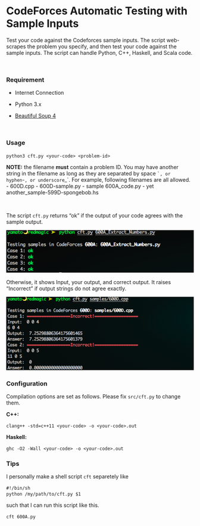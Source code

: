CodeForces Automatic Testing with Sample Inputs
===============================================

Test your code against the Codeforces sample inputs. The script web-scrapes the
problem you specify, and then test your code against the sample inputs.  The
script can handle Python, C++, Haskell, and Scala code.

 

### Requirement

-   Internet Connection

-   Python 3.x

-   [Beautiful Soup 4](<http://www.crummy.com/software/BeautifulSoup/>)

 

### Usage

~~~~~~~~~~~~~~~~~~~~~~~~~~~~~~~~~~~~~~~~~~~~~~~~~~~~~~~~~~~~~~~~~~~~~~~~~~~~~~~~
python3 cft.py <your-code> <problem-id>
~~~~~~~~~~~~~~~~~~~~~~~~~~~~~~~~~~~~~~~~~~~~~~~~~~~~~~~~~~~~~~~~~~~~~~~~~~~~~~~~

**NOTE:** the filename **must** contain a problem ID. You may have another
string in the filename as long as they are separated by space `` `, or hyphen
``-`, or underscore`\_\`. For example, following filenames are all allowed. -
600D.cpp - 600D-sample.py - sample 600A\_code.py - yet
another\_sample-599D-spongebob.hs

 

The script `cft.py` returns “ok” if the output of your code agrees with the
sample output.

![](<screenshots/py_600a.png>)

Otherwise, it shows Input, your output, and correct output. It raises
“Incorrect” if output strings do not agree exactly.

![](<screenshots/cpp_600d.png>)

### Configuration

Compilation options are set as follows. Please fix `src/cft.py` to change them.

**C++:**

~~~~~~~~~~~~~~~~~~~~~~~~~~~~~~~~~~~~~~~~~~~~~~~~~~~~~~~~~~~~~~~~~~~~~~~~~~~~~~~~
clang++ -std=c++11 <your-code> -o <your-code>.out
~~~~~~~~~~~~~~~~~~~~~~~~~~~~~~~~~~~~~~~~~~~~~~~~~~~~~~~~~~~~~~~~~~~~~~~~~~~~~~~~

**Haskell:**

~~~~~~~~~~~~~~~~~~~~~~~~~~~~~~~~~~~~~~~~~~~~~~~~~~~~~~~~~~~~~~~~~~~~~~~~~~~~~~~~
ghc -O2 -Wall <your-code> -o <your-code>.out
~~~~~~~~~~~~~~~~~~~~~~~~~~~~~~~~~~~~~~~~~~~~~~~~~~~~~~~~~~~~~~~~~~~~~~~~~~~~~~~~

### Tips

I personally make a shell script `cft` separetely like

~~~~~~~~~~~~~~~~~~~~~~~~~~~~~~~~~~~~~~~~~~~~~~~~~~~~~~~~~~~~~~~~~~~~~~~~~~~~~~~~
#!/bin/sh
python /my/path/to/cft.py $1
~~~~~~~~~~~~~~~~~~~~~~~~~~~~~~~~~~~~~~~~~~~~~~~~~~~~~~~~~~~~~~~~~~~~~~~~~~~~~~~~

such that I can run this script like this.

~~~~~~~~~~~~~~~~~~~~~~~~~~~~~~~~~~~~~~~~~~~~~~~~~~~~~~~~~~~~~~~~~~~~~~~~~~~~~~~~
cft 600A.py
~~~~~~~~~~~~~~~~~~~~~~~~~~~~~~~~~~~~~~~~~~~~~~~~~~~~~~~~~~~~~~~~~~~~~~~~~~~~~~~~
